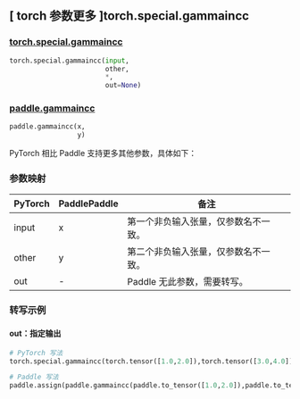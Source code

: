 ## [ torch 参数更多 ]torch.special.gammaincc

### [torch.special.gammaincc](https://pytorch.org/docs/stable/special.html#torch.special.gammaincc)

```python
torch.special.gammaincc(input,
                        other,
                        *,
                        out=None)
```

### [paddle.gammaincc](https://www.paddlepaddle.org.cn/documentation/docs/zh/2.6/api/index_cn.html)

```python
paddle.gammaincc(x,
                 y)
```

PyTorch 相比 Paddle 支持更多其他参数，具体如下：

### 参数映射

| PyTorch       | PaddlePaddle | 备注                                                         |
| ------------- | ------ | ------------------------------------------------------------ |
| input           | x      |  第一个非负输入张量，仅参数名不一致。         |
| other           | y      | 第二个非负输入张量，仅参数名不一致。         |
| out        | -      | Paddle 无此参数，需要转写。 |

### 转写示例
#### out：指定输出
```python
# PyTorch 写法
torch.special.gammaincc(torch.tensor([1.0,2.0]),torch.tensor([3.0,4.0]),out=y)

# Paddle 写法
paddle.assign(paddle.gammaincc(paddle.to_tensor([1.0,2.0]),paddle.to_tensor([3.0,4.0])), y)
```

